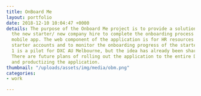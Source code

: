 ```yaml
---
title: OnBoard Me
layout: portfolio
date: 2018-12-10 10:04:47 +0000
details: The purpose of the Onboard Me project is to provide a solution that allows
  the new starter/ new company hire to complete the onboarding process by using a
  mobile app. The web component of the application is for HR resources to manage the
  starter accounts and to monitor the onboarding progress of the starter. Release
  1 is a pilot for DXC AU Melbourne, but the idea has already been shared with customers.
  There are future plans of rolling out the application to the entire DXC community
  and productizing the application.
thumbnail: "/uploads/assets/img/media/obm.png"
categories:
- work

---
```

